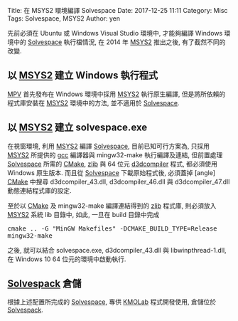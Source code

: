 Title: 在 MSYS2 環境編譯 Solvespace
Date: 2017-12-25 11:11
Category: Misc
Tags: Solvespace, MSYS2
Author: yen

先前必須在 Ubuntu 或 Windows Visual Studio 環境中, 才能夠編譯 Windows 環境中的 [Solvespace] 執行檔情況, 在 2014 年 [MSYS2] 推出之後, 有了截然不同的改變.

<!-- PELICAN_END_SUMMARY -->

以 [MSYS2] 建立 Windows 執行程式
---

[MPV] 首先發布在 Windows 環境中採用 [MSYS2] 執行原生編譯, 但是將所依賴的程式庫安裝在 [MSYS2] 環境中的方法, 並不適用於 [Solvespace]. 


以 [MSYS2] 建立 solvespace.exe
---

在視窗環境, 利用 [MSYS2] 編譯 [Solvespace], 目前已知可行方案為, 只採用 [MSYS2] 所提供的 [gcc] 編譯器與 mingw32-make 執行編譯及連結, 但前置處理 [Solvespace] 所需的 [CMake], [zlib] 與 64 位元 [d3dcompiler] 程式, 都必須使用 Windows 原生版本. 而且從 [Solvespace] 下載原始程式後, 必須蓋掉 [angle] [CMake] 中搜尋 d3dcompiler_43.dll, d3dcompiler_46.dll 與 d3dcompiler_47.dll 動態連結程式庫的設定.

至於以 [CMake] 及 mingw32-make  編譯連結得到的 [zlib] 程式庫, 則必須放入 [MSYS2] 系統 lib 目錄中, 如此, 一旦在 build 目錄中完成

<pre class="brush: jscript">
cmake .. -G "MinGW Makefiles" -DCMAKE_BUILD_TYPE=Release
mingw32-make
</pre>

之後, 就可以結合 solvespace.exe, d3dcompiler_43.dll 與 libwinpthread-1.dll, 在 Windows 10 64 位元的環境中啟動執行.

[Solvespack] 倉儲
---

根據上述配置所完成的 [Solvespace], 專供 [KMOLab] 程式開發使用, 倉儲位於 [Solvespack].

[MSYS2]: http://www.msys2.org/
[MPV]: https://github.com/mpv-player/mpv/blob/51985e3dd630a5fc212f643781b4a0ca7f590782/DOCS/compile-windows.md
[gcc]: https://gcc.gnu.org/
[Solvespace]: https://github.com/solvespace/solvespace
[CMake]: https://cmake.org/
[zlib]: https://www.zlib.net/
[d3dcompiler]: https://github.com/kmolab/solvespack/raw/master/from_msys2/d3dcompiler.7z
[KMOLab]: https://kmolab.github.io/blog/
[Solvespack]: https://github.com/kmolab/solvespack